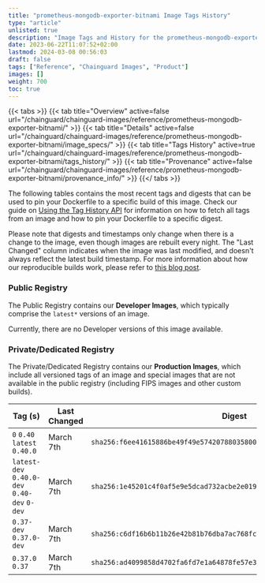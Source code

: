 ```yaml
---
title: "prometheus-mongodb-exporter-bitnami Image Tags History"
type: "article"
unlisted: true
description: "Image Tags and History for the prometheus-mongodb-exporter-bitnami Chainguard Image"
date: 2023-06-22T11:07:52+02:00
lastmod: 2024-03-08 00:56:03
draft: false
tags: ["Reference", "Chainguard Images", "Product"]
images: []
weight: 700
toc: true
---
```


{{< tabs >}}
{{< tab title="Overview" active=false url="/chainguard/chainguard-images/reference/prometheus-mongodb-exporter-bitnami/" >}}
{{< tab title="Details" active=false url="/chainguard/chainguard-images/reference/prometheus-mongodb-exporter-bitnami/image_specs/" >}}
{{< tab title="Tags History" active=true url="/chainguard/chainguard-images/reference/prometheus-mongodb-exporter-bitnami/tags_history/" >}}
{{< tab title="Provenance" active=false url="/chainguard/chainguard-images/reference/prometheus-mongodb-exporter-bitnami/provenance_info/" >}}
{{</ tabs >}}

The following tables contains the most recent tags and digests that can be used to pin your Dockerfile to a specific build of this image. Check our guide on [Using the Tag History API](/chainguard/chainguard-images/using-the-tag-history-api/) for information on how to fetch all tags from an image and how to pin your Dockerfile to a specific digest.

Please note that digests and timestamps only change when there is a change to the image, even though images are rebuilt every night. The "Last Changed" column indicates when the image was last modified, and doesn't always reflect the latest build timestamp. For more information about how our reproducible builds work, please refer to [this blog post](https://www.chainguard.dev/unchained/reproducing-chainguards-reproducible-image-builds).

### Public Registry
The Public Registry contains our **Developer Images**, which typically comprise the `latest*` versions of an image.

Currently, there are no Developer versions of this image available.

### Private/Dedicated Registry
The Private/Dedicated Registry contains our **Production Images**, which include all versioned tags of an image and special images that are not available in the public registry (including FIPS images and other custom builds).

| Tag (s)                                       | Last Changed | Digest                                                                    |
|-----------------------------------------------|--------------|---------------------------------------------------------------------------|
|  `0` `0.40` `latest` `0.40.0`                 | March 7th    | `sha256:f6ee41615886be49f49e5742078803580053a3a6ff03ff8a9f4eb13da60fd6ac` |
|  `latest-dev` `0.40.0-dev` `0.40-dev` `0-dev` | March 7th    | `sha256:1e45201c4f0af5e9e5dcad732acbe2e0196bd466b18c2e8c63644bece2d5a848` |
|  `0.37-dev` `0.37.0-dev`                      | March 7th    | `sha256:c6df16b6b11b26e42b81b76dba7ac768fcefb1a6fa7cc5f240dee6210570ad17` |
|  `0.37.0` `0.37`                              | March 7th    | `sha256:ad4099858d4702fa6fd7e1a64878fe57e354f18b73719b3bb7156aa181e1436a` |

